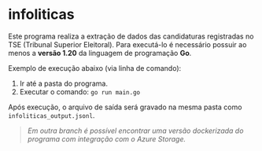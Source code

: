 # infoliticas

Este programa realiza a extração de dados das candidaturas registradas no TSE (Tribunal Superior Eleitoral).
Para executá-lo é necessário possuir ao menos a **versão 1.20** da linguagem de programação **Go**.

Exemplo de execução abaixo (via linha de comando):
1. Ir até a pasta do programa.
2. Executar o comando: `go run main.go`

Após execução, o arquivo de saída será gravado na mesma pasta como `infoliticas_output.jsonl`.


> *Em outra branch é possível encontrar uma versão dockerizada do programa com integração com o Azure Storage.*

